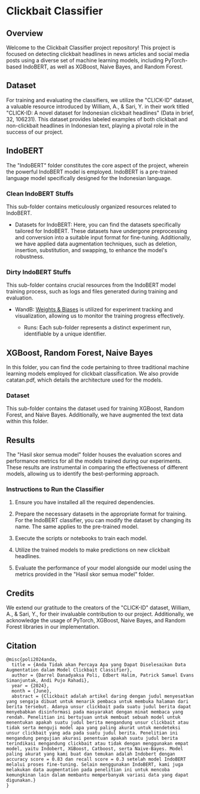 # Clickbait Classifier

## Overview

Welcome to the Clickbait Classifier project repository! This project is focused on detecting clickbait headlines in news articles and social media posts using a diverse set of machine learning models, including PyTorch-based IndoBERT, as well as XGBoost, Naive Bayes, and Random Forest.

## Dataset

For training and evaluating the classifiers, we utilize the "CLICK-ID" dataset, a valuable resource introduced by William, A., & Sari, Y. in their work titled "CLICK-ID: A novel dataset for Indonesian clickbait headlines" (Data in brief, 32, 106231). This dataset provides labeled examples of both clickbait and non-clickbait headlines in Indonesian text, playing a pivotal role in the success of our project.

## IndoBERT

The "IndoBERT" folder constitutes the core aspect of the project, wherein the powerful IndoBERT model is employed. IndoBERT is a pre-trained language model specifically designed for the Indonesian language.

### Clean IndoBERT Stuffs

This sub-folder contains meticulously organized resources related to IndoBERT.

- Datasets for IndoBERT: Here, you can find the datasets specifically tailored for IndoBERT. These datasets have undergone preprocessing and conversion into a suitable input format for fine-tuning. Additionally, we have applied data augmentation techniques, such as deletion, insertion, substitution, and swapping, to enhance the model's robustness.

### Dirty IndoBERT Stuffs

This sub-folder contains crucial resources from the IndoBERT model training process, such as logs and files generated during training and evaluation.

- WandB: [Weights & Biases](https://wandb.ai/) is utilized for experiment tracking and visualization, allowing us to monitor the training progress effectively.

  - Runs: Each sub-folder represents a distinct experiment run, identifiable by a unique identifier.

## XGBoost, Random Forest, Naive Bayes

In this folder, you can find the code pertaining to three traditional machine learning models employed for clickbait classification. We also provide catatan.pdf, which details the architecture used for the models.

### Dataset

This sub-folder contains the dataset used for training XGBoost, Random Forest, and Naive Bayes. Additionally, we have augmented the text data within this folder.

## Results

The "Hasil skor semua model" folder houses the evaluation scores and performance metrics for all the models trained during our experiments. These results are instrumental in comparing the effectiveness of different models, allowing us to identify the best-performing approach.

### Instructions to Run the Classifier

1. Ensure you have installed all the required dependencies.

2. Prepare the necessary datasets in the appropriate format for training. For the IndoBERT classifier, you can modify the dataset by changing its name. The same applies to the pre-trained model.

3. Execute the scripts or notebooks to train each model.

4. Utilize the trained models to make predictions on new clickbait headlines.

5. Evaluate the performance of your model alongside our model using the metrics provided in the "Hasil skor semua model" folder.

## Credits

We extend our gratitude to the creators of the "CLICK-ID" dataset, William, A., & Sari, Y., for their invaluable contribution to our project. Additionally, we acknowledge the usage of PyTorch, XGBoost, Naive Bayes, and Random Forest libraries in our implementation.

## Citation
```
@misc{poli2024anda,
  title = {Anda Tidak akan Percaya Apa yang Dapat Diselesaikan Data Augmentation dalam Model Clickbait Classifier},
  author = {Darrel Danadyaksa Poli, Edbert Halim, Patrick Samuel Evans Simanjuntak, Andi Pujo Rahadi},
  year = {2024},
  month = {June},
  abstract = {Clickbait adalah artikel daring dengan judul menyesatkan yang sengaja dibuat untuk menarik pembaca untuk membuka halaman dari berita tersebut. Adanya unsur clickbait pada suatu judul berita dapat menyebabkan disinformasi pada masyarakat dengan minat membaca yang rendah. Penelitian ini bertujuan untuk membuat sebuah model untuk menentukan apakah suatu judul berita mengandung unsur clickbait atau tidak serta menguji model apa yang paling akurat untuk mendeteksi unsur clickbait yang ada pada suatu judul berita. Penelitian ini mengandung pengujian akurasi penentuan apakah suatu judul berita terindikasi mengandung clickbait atau tidak dengan menggunakan empat model, yaitu Indobert, XGBoost, Catboost, serta Naive-Bayes. Model paling akurat yang kami buat dan temukan adalah Indobert dengan accuracy score = 0.83 dan recall score = 0.3 setelah model IndoBERT melalui proses fine-tuning. Selain menggunakan IndoBERT, kami juga melakukan data augmentation pada penelitian ini untuk mencoba kemungkinan lain dalam membantu memperbanyak variasi data yang dapat digunakan.}
}
```
